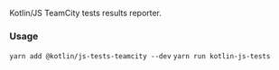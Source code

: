 Kotlin/JS TeamCity tests results reporter.

### Usage

`yarn add @kotlin/js-tests-teamcity --dev`
`yarn run kotlin-js-tests`
